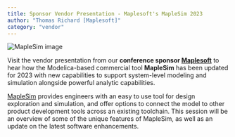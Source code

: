 ```yaml
---
title: Sponsor Vendor Presentation - Maplesoft's MapleSim 2023
author: "Thomas Richard [Maplesoft]"
category: "vendor"
---
```

![MapleSim image](maplesim-small-image.jpg 'MapleSim Image')

Visit the vendor presentation from our **conference sponsor [Maplesoft](https://www.maplesoft.com)** to hear how the Modelica-based commercial tool **MapleSim** has been updated for 2023 with new capabilities to support system-level modeling and simulation alongside powerful analytic capabilities.

[MapleSim](https://www.maplesoft.com/products/maplesim/flexible-modeling-environment/) provides engineers with an easy to use tool for design exploration and simulation, and offer options to connect the model to other product development tools across an existing toolchain.  This session will be an overview of some of the unique features of MapleSim, as well as an update on the latest software enhancements.
